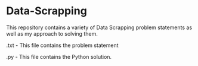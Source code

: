 # Data-Scrapping

This repository contains a variety of Data Scrapping problem statements as well as my approach to solving them.

.txt - This file contains the problem statement

.py - This file contains the Python solution.
